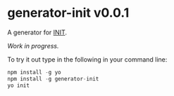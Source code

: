# generator-init v0.0.1

A generator for [INIT](http://use-init.com).

_Work in progress._

To try it out type in the following in your command line:

```js
npm install -g yo
npm install -g generator-init
yo init
```

